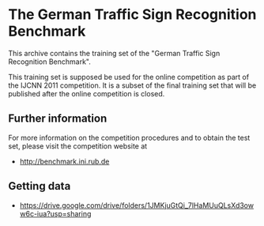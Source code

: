 # The German Traffic Sign Recognition Benchmark

This archive contains the training set of the 
"German Traffic Sign Recognition Benchmark".

This training set is supposed be used for the online competition 
as part of the IJCNN 2011 competition. It is a subset of the final
training set that will be published after the online competition is
closed. 

## Further information

For more information on the competition procedures and to obtain the test set, 
please visit the competition website at

* http://benchmark.ini.rub.de


## Getting data

* https://drive.google.com/drive/folders/1JMKjuGtQi_7lHaMUuQLsXd3oww6c-iua?usp=sharing

